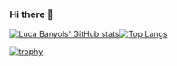 ### Hi there 👋

[![Luca Banyols' GitHub stats](https://github-readme-stats.vercel.app/api?username=LucaBanyols&show_icons=true&count_private=true&include_all_commits=true&theme=radical)](https://github.com/LucaBanyols/github-readme-stats)[![Top Langs](https://github-readme-stats.vercel.app/api/top-langs/?username=LucaBanyols&count_private=true&include_all_commits=true&theme=radical)](https://github.com/LucaBanyols/github-readme-stats)

[![trophy](https://github-profile-trophy.vercel.app/?username=LucaBanyols&count_private=true&include_all_commits=true&theme=radical)](https://github.com/LucaBanyols/github-profile-trophy)
